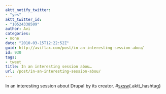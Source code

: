 ```yaml
---
aktt_notify_twitter:
- "yes"
aktt_twitter_id:
- "10524338509"
author: Avi
categories:
- none
date: "2010-03-15T12:22:52Z"
guid: http://aviflax.com/post/in-an-interesting-session-abou/
id: 930
tags:
- tweet
title: In an interesting session abou…
url: /post/in-an-interesting-session-abou/
---
```

In an interesting session about Drupal by its creator. #[sxsw](http://search.twitter.com/search?q=%23sxsw){.aktt_hashtag}